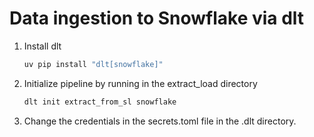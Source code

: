 # Data ingestion to Snowflake via dlt

1. Install dlt

    ```bash
    uv pip install "dlt[snowflake]"
    ```

2. Initialize pipeline by running in the extract_load directory

    ```bash
    dlt init extract_from_sl snowflake
    ```

3. Change the credentials in the secrets.toml file in the .dlt directory.
